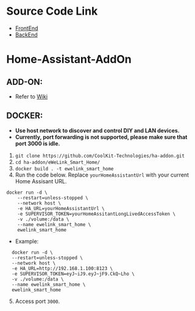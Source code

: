# Source Code Link

-   [FrontEnd](https://github.com/CoolKit-Technologies/ha-addon-frontEnd)
-   [BackEnd](https://github.com/CoolKit-Technologies/ha-addon-backEnd)

# Home-Assistant-AddOn

## ADD-ON:

-   Refer to [Wiki](https://bit.ly/eWeLinkaddon)

## DOCKER:

-   **Use host network to discover and control DIY and LAN devices.**
-   **Currently, port forwarding is not supported, please make sure that port 3000 is idle.**

1. `git clone https://github.com/CoolKit-Technologies/ha-addon.git`
2. `cd ha-addon/eWeLink_Smart_Home/`
3. `docker build . -t ewelink_smart_home`
4. Run the code below. Replace `yourHomeAssistantUrl` with your current Home Assisant URL.

```
docker run -d \
    --restart=unless-stopped \
    --network host \
    -e HA_URL=yourHomeAssistantUrl \
    -e SUPERVISOR_TOKEN=yourHomeAssitantLongLivedAccessToken \
    -v ./volume:/data \
    --name ewelink_smart_home \
    ewelink_smart_home
```

-   Example:

```
  docker run -d \
  --restart=unless-stopped \
  --network host \
  -e HA_URL=http://192.168.1.100:8123 \
  -e SUPERVISOR_TOKEN=eyJ~iJ9.eyJ~jF9.CkQ~Lho \
  -v ./volume:/data \
  --name ewelink_smart_home \
  ewelink_smart_home
```

5. Access port `3000`.

